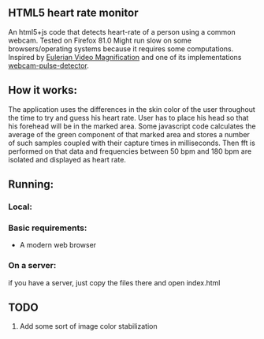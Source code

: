 ## HTML5 heart rate monitor

An html5+js code that detects heart-rate of a person using a common webcam. 
Tested on Firefox 81.0
Might run slow on some browsers/operating systems because it requires some computations. 
Inspired by [Eulerian Video Magnification](http://people.csail.mit.edu/mrub/vidmag/) and one of its implementations [webcam-pulse-detector](https://github.com/thearn/webcam-pulse-detector).

## How it works:

The application uses the differences in the skin color of the user throughout the time to try and guess his heart rate.
User has to place his head so that his forehead will be in the marked area. Some javascript code calculates the average of the green component of that marked area and stores a number of such samples coupled with their capture times in milliseconds. Then fft is performed on that data and frequencies between 50 bpm and 180 bpm are isolated and displayed as heart rate.

## Running:

### Local:
### Basic requirements:
- A modern web browser

### On a server:
if you have a server, just copy the files there and open index.html

## TODO

1. Add some sort of image color stabilization
